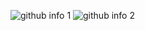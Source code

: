 ![github info 1](https://github-readme-stats.vercel.app/api?username=IsseW&show_icons=true&theme=nord&include_all_commits=true)
![github info 2](https://github-readme-stats.vercel.app/api/top-langs/?username=IsseW&langs_count=all&theme=nord&layout=compact)
